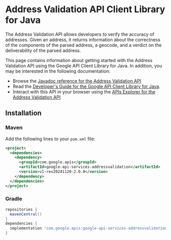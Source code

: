 # Address Validation API Client Library for Java

The Address Validation API allows developers to verify the accuracy of addresses. Given an address, it returns information about the correctness of the components of the parsed address, a geocode, and a verdict on the deliverability of the parsed address.

This page contains information about getting started with the Address Validation API
using the Google API Client Library for Java. In addition, you may be interested
in the following documentation:

* Browse the [Javadoc reference for the Address Validation API][javadoc]
* Read the [Developer's Guide for the Google API Client Library for Java][google-api-client].
* Interact with this API in your browser using the [APIs Explorer for the Address Validation API][api-explorer]

## Installation

### Maven

Add the following lines to your `pom.xml` file:

```xml
<project>
  <dependencies>
    <dependency>
      <groupId>com.google.apis</groupId>
      <artifactId>google-api-services-addressvalidation</artifactId>
      <version>v1-rev20241120-2.0.0</version>
    </dependency>
  </dependencies>
</project>
```

### Gradle

```gradle
repositories {
  mavenCentral()
}
dependencies {
  implementation 'com.google.apis:google-api-services-addressvalidation:v1-rev20241120-2.0.0'
}
```

[javadoc]: https://googleapis.dev/java/google-api-services-addressvalidation/latest/index.html
[google-api-client]: https://github.com/googleapis/google-api-java-client/
[api-explorer]: https://developers.google.com/apis-explorer/#p/addressvalidation/v1/
